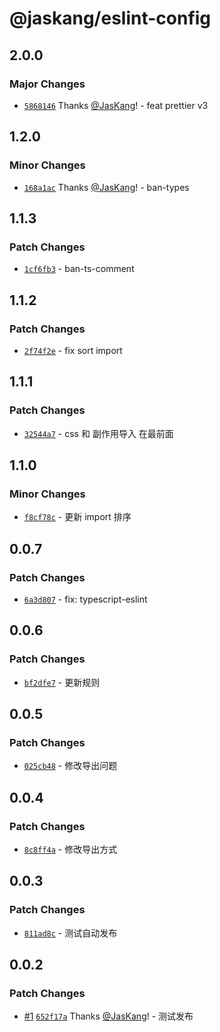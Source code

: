 # @jaskang/eslint-config

## 2.0.0

### Major Changes

- [`5868146`](https://github.com/JasKang/config/commit/5868146b519e107b04482732f4d7061bc32aa1cd) Thanks [@JasKang](https://github.com/JasKang)! - feat prettier v3

## 1.2.0

### Minor Changes

- [`168a1ac`](https://github.com/JasKang/config/commit/168a1ac4b2e1b7293cab3efe23815b5ec3d635b9) Thanks [@JasKang](https://github.com/JasKang)! - ban-types

## 1.1.3

### Patch Changes

- [`1cf6fb3`](https://github.com/JasKang/config/commit/1cf6fb3eb14f3d5dfd66615905f3f3ad362b3e58) - ban-ts-comment

## 1.1.2

### Patch Changes

- [`2f74f2e`](https://github.com/JasKang/config/commit/2f74f2e73719112dc0cc57c6ff039808843c9baf) - fix sort import

## 1.1.1

### Patch Changes

- [`32544a7`](https://github.com/JasKang/config/commit/32544a77720346526633d15aebc31755ba5ccdf3) - css 和 副作用导入 在最前面

## 1.1.0

### Minor Changes

- [`f8cf78c`](https://github.com/JasKang/config/commit/f8cf78c12c3ecd2be727dd3b148fb8b8d2cf9d53) - 更新 import 排序

## 0.0.7

### Patch Changes

- [`6a3d807`](https://github.com/JasKang/config/commit/6a3d807a2bbab5e4520ba06374b2b451dc2a86a2) - fix: typescript-eslint

## 0.0.6

### Patch Changes

- [`bf2dfe7`](https://github.com/JasKang/config/commit/bf2dfe755681e24454b453d9a17449e26b42ca6e) - 更新规则

## 0.0.5

### Patch Changes

- [`025cb48`](https://github.com/JasKang/config/commit/025cb484651074003705649fc08ec2c856b18296) - 修改导出问题

## 0.0.4

### Patch Changes

- [`8c8ff4a`](https://github.com/JasKang/config/commit/8c8ff4a4fccbaade67a476ded0bab267ea0151bf) - 修改导出方式

## 0.0.3

### Patch Changes

- [`811ad8c`](https://github.com/JasKang/config/commit/811ad8c0d1fa81cf1e55437cd9da706e9517267c) - 测试自动发布

## 0.0.2

### Patch Changes

- [#1](https://github.com/JasKang/config/pull/1) [`652f17a`](https://github.com/JasKang/config/commit/652f17a4b11a0e5f4b8e729615cd6bef1b656c3a) Thanks [@JasKang](https://github.com/JasKang)! - 测试发布
